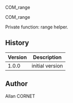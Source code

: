 


COM_range


COM_range

Private function: range helper.

## History

|Version|Description|
|------|------|
|1.0.0|initial version|


## Author

Allan CORNET



